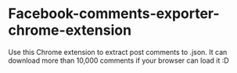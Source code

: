 # Facebook-comments-exporter-chrome-extension
Use this Chrome extension to extract post comments to .json. It can download more than 10,000 comments if your browser can load it :D
